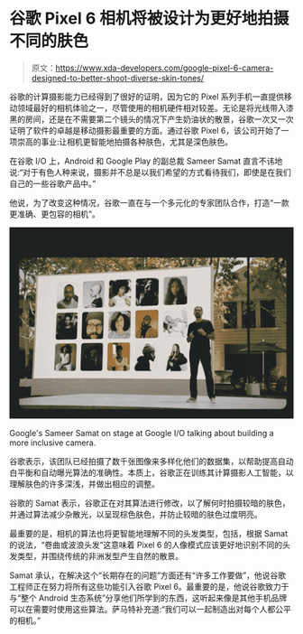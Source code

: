# 谷歌 Pixel 6 相机将被设计为更好地拍摄不同的肤色

> 原文：<https://www.xda-developers.com/google-pixel-6-camera-designed-to-better-shoot-diverse-skin-tones/>

谷歌的计算摄影能力已经得到了很好的证明，因为它的 Pixel 系列手机一直提供移动领域最好的相机体验之一，尽管使用的相机硬件相对较差。无论是将光线带入漆黑的房间，还是在不需要第二个镜头的情况下产生奶油状的散景，谷歌一次又一次证明了软件的卓越是移动摄影最重要的方面。通过谷歌 Pixel 6，该公司开始了一项崇高的事业:让相机更智能地拍摄各种肤色，尤其是深色肤色。

在谷歌 I/O 上，Android 和 Google Play 的副总裁 Sameer Samat 直言不讳地说:“对于有色人种来说，摄影并不总是以我们希望的方式看待我们，即使是在我们自己的一些谷歌产品中。”

他说，为了改变这种情况，谷歌一直在与一个多元化的专家团队合作，打造“一款更准确、更包容的相机”。

 <picture>![Google I/O 2021 keynote](img/9463ee8aa99c2c378e1f874bf2e1e2c5.png)</picture> 

Google's Sameer Samat on stage at Google I/O talking about building a more inclusive camera.

谷歌表示，该团队已经拍摄了数千张图像来多样化他们的数据集，以帮助提高自动白平衡和自动曝光算法的准确性。本质上，谷歌正在训练其计算摄影人工智能，以理解肤色的许多深浅，并做出相应的调整。

谷歌的 Samat 表示，谷歌正在对其算法进行修改，以了解何时拍摄较暗的肤色，并通过算法减少杂散光，以呈现棕色肤色，并防止较暗的肤色过度明亮。

最重要的是，相机的算法也将更智能地理解不同的头发类型，包括，根据 Samat 的说法，“卷曲或波浪头发”这意味着 Pixel 6 的人像模式应该更好地识别不同的头发类型，并围绕传统的非洲发型产生自然的散景。

Samat 承认，在解决这个“长期存在的问题”方面还有“许多工作要做”，他说谷歌工程师正在努力将所有这些功能引入谷歌 Pixel 6。最重要的是，他说谷歌致力于与“整个 Android 生态系统”分享他们所学到的东西，这听起来像是其他手机品牌可以在需要时使用这些算法。萨马特补充道:“我们可以一起制造出对每个人都公平的相机。”